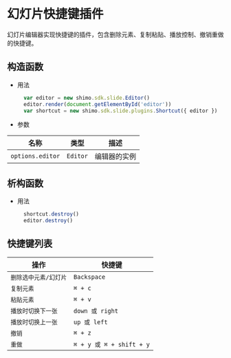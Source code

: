 # 幻灯片快捷键插件

幻灯片编辑器实现快捷键的插件，包含删除元素、复制粘贴、播放控制、撤销重做的快捷键。

## 构造函数

* 用法

  ```js
    var editor = new shimo.sdk.slide.Editor()
    editor.render(document.getElementById('editor'))
    var shortcut = new shimo.sdk.slide.plugins.Shortcut({ editor })
  ```

* 参数

|名称|类型|描述|
| -- | -- | -- |
| `options.editor` | `Editor` |编辑器的实例|


## 析构函数

* 用法

  ```js
    shortcut.destroy()
    editor.destroy()
  ```

## 快捷键列表

|操作|快捷键|
| -- | -- |
| `删除选中元素/幻灯片` | `Backspace` |
| `复制元素` | `⌘ + c` |
| `粘贴元素` | `⌘ + v` |
| `播放时切换下一张` | `down 或 right` |
| `播放时切换上一张` | `up 或 left` |
| `撤销` | `⌘ + z` |
| `重做` | `⌘ + y 或 ⌘ + shift + y` |
